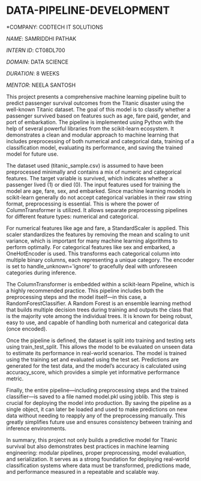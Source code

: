# DATA-PIPELINE-DEVELOPMENT

*COMPANY: CODTECH IT SOLUTIONS

*NAME*: SAMRIDDHI PATHAK

*INTERN ID*: CT08DL700

*DOMAIN*: DATA SCIENCE

*DURATION*: 8 WEEKS

*MENTOR*: NEELA SANTOSH

This project presents a comprehensive machine learning pipeline built to predict passenger survival outcomes from the Titanic disaster using the well-known Titanic dataset. The goal of this model is to classify whether a passenger survived based on features such as age, fare paid, gender, and port of embarkation. The pipeline is implemented using Python with the help of several powerful libraries from the scikit-learn ecosystem. It demonstrates a clean and modular approach to machine learning that includes preprocessing of both numerical and categorical data, training of a classification model, evaluating its performance, and saving the trained model for future use.

The dataset used (titanic_sample.csv) is assumed to have been preprocessed minimally and contains a mix of numeric and categorical features. The target variable is survived, which indicates whether a passenger lived (1) or died (0). The input features used for training the model are age, fare, sex, and embarked. Since machine learning models in scikit-learn generally do not accept categorical variables in their raw string format, preprocessing is essential. This is where the power of ColumnTransformer is utilized. It allows separate preprocessing pipelines for different feature types: numerical and categorical.

For numerical features like age and fare, a StandardScaler is applied. This scaler standardizes the features by removing the mean and scaling to unit variance, which is important for many machine learning algorithms to perform optimally. For categorical features like sex and embarked, a OneHotEncoder is used. This transforms each categorical column into multiple binary columns, each representing a unique category. The encoder is set to handle_unknown='ignore' to gracefully deal with unforeseen categories during inference.

The ColumnTransformer is embedded within a scikit-learn Pipeline, which is a highly recommended practice. This pipeline includes both the preprocessing steps and the model itself—in this case, a RandomForestClassifier. A Random Forest is an ensemble learning method that builds multiple decision trees during training and outputs the class that is the majority vote among the individual trees. It is known for being robust, easy to use, and capable of handling both numerical and categorical data (once encoded).

Once the pipeline is defined, the dataset is split into training and testing sets using train_test_split. This allows the model to be evaluated on unseen data to estimate its performance in real-world scenarios. The model is trained using the training set and evaluated using the test set. Predictions are generated for the test data, and the model’s accuracy is calculated using accuracy_score, which provides a simple yet informative performance metric.

Finally, the entire pipeline—including preprocessing steps and the trained classifier—is saved to a file named model.pkl using joblib. This step is crucial for deploying the model into production. By saving the pipeline as a single object, it can later be loaded and used to make predictions on new data without needing to reapply any of the preprocessing manually. This greatly simplifies future use and ensures consistency between training and inference environments.

In summary, this project not only builds a predictive model for Titanic survival but also demonstrates best practices in machine learning engineering: modular pipelines, proper preprocessing, model evaluation, and serialization. It serves as a strong foundation for deploying real-world classification systems where data must be transformed, predictions made, and performance measured in a repeatable and scalable way.


